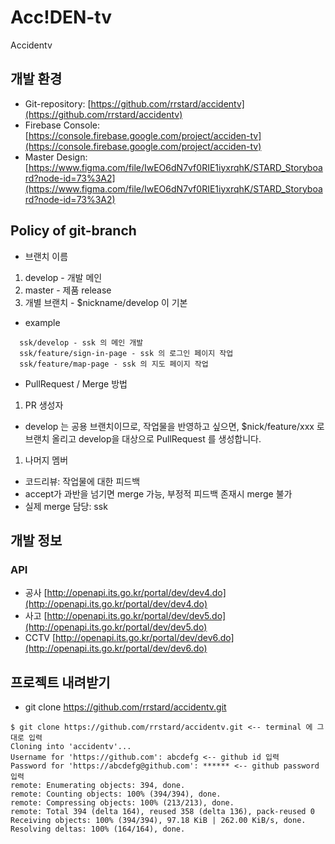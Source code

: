 # Acc!DEN-tv

Accidentv

## 개발 환경
- Git-repository: [https://github.com/rrstard/accidentv](https://github.com/rrstard/accidentv)
- Firebase Console: [https://console.firebase.google.com/project/acciden-tv](https://console.firebase.google.com/project/acciden-tv)
- Master Design: [https://www.figma.com/file/IwEO6dN7vf0RIE1iyxrqhK/STARD_Storyboard?node-id=73%3A2](https://www.figma.com/file/IwEO6dN7vf0RIE1iyxrqhK/STARD_Storyboard?node-id=73%3A2)

## Policy of git-branch 
- 브랜치 이름
1. develop - 개발 메인
1. master - 제품 release
1. 개별 브랜치 - $nickname/develop 이 기본
  - example
```
  ssk/develop - ssk 의 메인 개발
  ssk/feature/sign-in-page - ssk 의 로그인 페이지 작업
  ssk/feature/map-page - ssk 의 지도 페이지 작업
```

- PullRequest / Merge 방법
1. PR 생성자
  - develop 는 공용 브랜치이므로, 작업물을 반영하고 싶으면, $nick/feature/xxx 로 브랜치 올리고 develop을 대상으로 PullRequest 를 생성합니다.
1. 나머지 멤버
  - 코드리뷰: 작업물에 대한 피드백
  - accept가 과반을 넘기면 merge 가능, 부정적 피드백 존재시 merge 불가
  - 실제 merge 담당: ssk

## 개발 정보
### API
- 공사 [http://openapi.its.go.kr/portal/dev/dev4.do](http://openapi.its.go.kr/portal/dev/dev4.do)
- 사고 [http://openapi.its.go.kr/portal/dev/dev5.do](http://openapi.its.go.kr/portal/dev/dev5.do)
- CCTV [http://openapi.its.go.kr/portal/dev/dev6.do](http://openapi.its.go.kr/portal/dev/dev6.do)

## 프로젝트 내려받기
- git clone https://github.com/rrstard/accidentv.git
```
$ git clone https://github.com/rrstard/accidentv.git <-- terminal 에 그대로 입력
Cloning into 'accidentv'...
Username for 'https://github.com': abcdefg <-- github id 입력
Password for 'https://abcdefg@github.com': ****** <-- github password 입력
remote: Enumerating objects: 394, done.
remote: Counting objects: 100% (394/394), done.
remote: Compressing objects: 100% (213/213), done.
remote: Total 394 (delta 164), reused 358 (delta 136), pack-reused 0
Receiving objects: 100% (394/394), 97.18 KiB | 262.00 KiB/s, done.
Resolving deltas: 100% (164/164), done.
```
